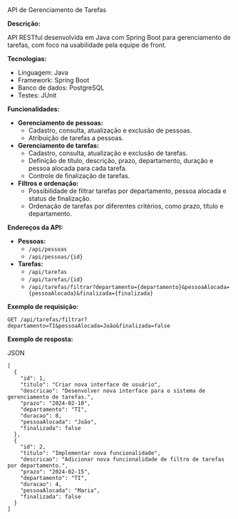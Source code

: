 
##   
API de Gerenciamento de Tarefas

**Descrição:**

API RESTful desenvolvida em Java com Spring Boot para gerenciamento de tarefas, com foco na usabilidade pela equipe de front.

**Tecnologias:**

-   Linguagem: Java
-   Framework: Spring Boot
-   Banco de dados: PostgreSQL
-   Testes: JUnit

**Funcionalidades:**

-   **Gerenciamento de pessoas:**
    -   Cadastro, consulta, atualização e exclusão de pessoas.
    -   Atribuição de tarefas a pessoas.
-   **Gerenciamento de tarefas:**
    -   Cadastro, consulta, atualização e exclusão de tarefas.
    -   Definição de título, descrição, prazo, departamento, duração e pessoa alocada para cada tarefa.
    -   Controle de finalização de tarefas.
-   **Filtros e ordenação:**
    -   Possibilidade de filtrar tarefas por departamento, pessoa alocada e status de finalização.
    -   Ordenação de tarefas por diferentes critérios, como prazo, título e departamento.

**Endereços da API:**

-   **Pessoas:**
    -   `/api/pessoas`
    -   `/api/pessoas/{id}`
-   **Tarefas:**
    -   `/api/tarefas`
    -   `/api/tarefas/{id}`
    -   `/api/tarefas/filtrar?departamento={departamento}&pessoaAlocada={pessoaAlocada}&finalizada={finalizada}`

**Exemplo de requisição:**

```
GET /api/tarefas/filtrar?departamento=TI&pessoaAlocada=João&finalizada=false

```

**Exemplo de resposta:**

JSON

```
[
  {
    "id": 1,
    "titulo": "Criar nova interface de usuário",
    "descricao": "Desenvolver nova interface para o sistema de gerenciamento de tarefas.",
    "prazo": "2024-02-10",
    "departamento": "TI",
    "duracao": 8,
    "pessoaAlocada": "João",
    "finalizada": false
  },
  {
    "id": 2,
    "titulo": "Implementar nova funcionalidade",
    "descricao": "Adicionar nova funcionalidade de filtro de tarefas por departamento.",
    "prazo": "2024-02-15",
    "departamento": "TI",
    "duracao": 4,
    "pessoaAlocada": "Maria",
    "finalizada": false
  }
]
```